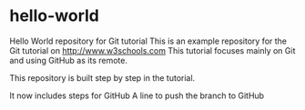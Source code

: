 # hello-world

Hello World repository for Git tutorial
This is an example repository for the Git tutorial on http://www.w3schools.com
This tutorial focuses mainly on Git and using GitHub as its remote.

This repository is built step by step in the tutorial.

It now includes steps for GitHub
A line to push the branch to GitHub
